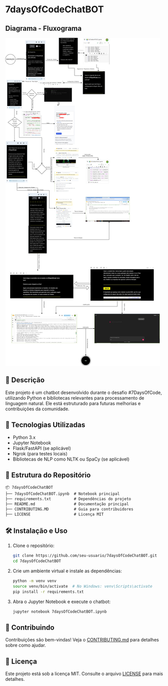 # 7daysOfCodeChatBOT
## Diagrama - Fluxograma 
![Fluxograma do Chatbot](DIAGRAMA_7DAYSOFCODE_PYTHON_CHATBOT.jpg)


## 📌 Descrição
Este projeto é um chatbot desenvolvido durante o desafio #7DaysOfCode, utilizando Python e bibliotecas relevantes para processamento de linguagem natural. Ele está estruturado para futuras melhorias e contribuições da comunidade.

## 🚀 Tecnologias Utilizadas
- Python 3.x
- Jupyter Notebook
- Flask/FastAPI (se aplicável)
- Ngrok (para testes locais)
- Bibliotecas de NLP como NLTK ou SpaCy (se aplicável)

## 📂 Estrutura do Repositório
```
📦 7daysOfCodeChatBOT
├── 7daysOfCodeChatBOT.ipynb  # Notebook principal
├── requirements.txt          # Dependências do projeto
├── README.md                 # Documentação principal
├── CONTRIBUTING.MD           # Guia para contribuidores
├── LICENSE                   # Licença MIT
```

## 🛠️ Instalação e Uso
1. Clone o repositório:
   ```bash
   git clone https://github.com/seu-usuario/7daysOfCodeChatBOT.git
   cd 7daysOfCodeChatBOT
   ```
2. Crie um ambiente virtual e instale as dependências:
   ```bash
   python -m venv venv
   source venv/bin/activate  # No Windows: venv\Scripts\activate
   pip install -r requirements.txt
   ```
3. Abra o Jupyter Notebook e execute o chatbot:
   ```bash
   jupyter notebook 7daysOfCodeChatBOT.ipynb
   ```

## 🤝 Contribuindo
Contribuições são bem-vindas! Veja o [CONTRIBUTING.md](CONTRIBUTING.md) para detalhes sobre como ajudar.

## 📜 Licença
Este projeto está sob a licença MIT. Consulte o arquivo [LICENSE](LICENSE) para mais detalhes.
